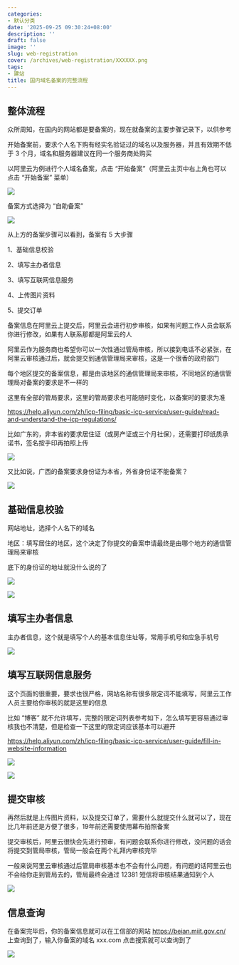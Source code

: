 ```yaml
---
categories:
- 默认分类
date: '2025-09-25 09:30:24+08:00'
description: ''
draft: false
image: ''
slug: web-registration
cover: /archives/web-registration/XXXXXX.png
tags:
- 建站
title: 国内域名备案的完整流程
---
```


## 整体流程

众所周知，在国内的网站都是要备案的，现在就备案的主要步骤记录下，以供参考

开始备案前，要求个人名下购有经实名验证过的域名以及服务器，并且有效期不低于 3 个月，域名和服务器建议在同一个服务商处购买

以阿里云为例进行个人域名备案，点击 “开始备案”（阿里云主页中右上角也可以点击 “开始备案” 菜单）

![](/archives/web-registration/pqamlo.png)

备案方式选择为 “自助备案”

![](/archives/web-registration/8rkoii.png)

从上方的备案步骤可以看到，备案有 5 大步骤

1、基础信息校验

2、填写主办者信息

3、填写互联网信息服务

4、上传图片资料

5、提交订单

备案信息在阿里云上提交后，阿里云会进行初步审核，如果有问题工作人员会联系你进行修改，如果有人联系那都是阿里云的人

阿里云作为服务商也希望你可以一次性通过管局审核，所以接到电话不必紧张，在阿里云审核通过后，就会提交到通信管理局来审核，这是一个很香的政府部门

每个地区提交的备案信息，都是由该地区的通信管理局来审核，不同地区的通信管理局对备案的要求是不一样的 

这里有全部的管局要求，这里的管局要求也可能随时变化，以备案时的要求为准

https://help.aliyun.com/zh/icp-filing/basic-icp-service/user-guide/read-and-understand-the-icp-regulations/

比如广东的，非本省的要求居住证（或房产证或三个月社保），还需要打印纸质承诺书，签名按手印再拍照上传

![](/archives/web-registration/o4jpfr.png)

又比如说，广西的备案要求身份证为本省，外省身份证不能备案？

![](/archives/web-registration/6f85kw.png)


## 基础信息校验

网站地址，选择个人名下的域名

地区：填写居住的地区，这个决定了你提交的备案申请最终是由哪个地方的通信管理局来审核

底下的身份证的地址就没什么说的了

![](/archives/web-registration/4gnyzw.png)

![](/archives/web-registration/pz6tat.png)

## 填写主办者信息

主办者信息，这个就是填写个人的基本信息住址等，常用手机号和应急手机号

![](/archives/web-registration/k7vqf4.png)

## 填写互联网信息服务

这个页面的很重要，要求也很严格，网站名称有很多限定词不能填写，阿里云工作人员主要给你审核的就是这里的信息

比如 “博客” 就不允许填写，完整的限定词列表参考如下，怎么填写更容易通过审核我也不清楚，但是检查一下这里的限定词应该基本可以避开

https://help.aliyun.com/zh/icp-filing/basic-icp-service/user-guide/fill-in-website-information

![](/archives/web-registration/03j61r.png)

![](/archives/web-registration/19yan0.png)

## 提交审核

再然后就是上传图片资料，以及提交订单了，需要什么就提交什么就可以了，现在比几年前还是方便了很多，19年前还需要使用幕布拍照备案

提交审核后，阿里云很快会先进行预审，有问题会联系你进行修改，没问题的话会将提交到管局审核，管局一般会在两个礼拜内审核完毕

一般来说阿里云审核通过后管局审核基本也不会有什么问题，有问题的话阿里云也不会给你走到管局去的，管局最终会通过 12381 短信将审核结果通知到个人

![](/archives/web-registration/pq0qbn.png)

## 信息查询

在备案完毕后，你的备案信息就可以在工信部的网站 https://beian.miit.gov.cn/ 上查询到了，输入你备案的域名 xxx.com 点击搜索就可以查询到了  

![](/archives/web-registration/zgsksv.png)

